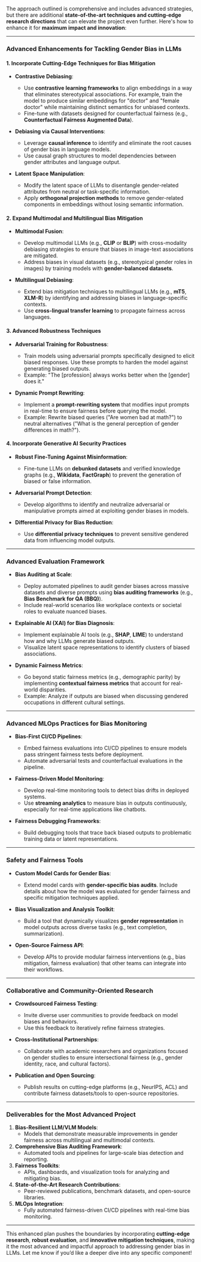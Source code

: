 The approach outlined is comprehensive and includes advanced strategies, but there are additional **state-of-the-art techniques and cutting-edge research directions** that can elevate the project even further. Here's how to enhance it for **maximum impact and innovation**:

---

### **Advanced Enhancements for Tackling Gender Bias in LLMs**

#### **1. Incorporate Cutting-Edge Techniques for Bias Mitigation**
- **Contrastive Debiasing**:
  - Use **contrastive learning frameworks** to align embeddings in a way that eliminates stereotypical associations. For example, train the model to produce similar embeddings for "doctor" and "female doctor" while maintaining distinct semantics for unbiased contexts.
  - Fine-tune with datasets designed for counterfactual fairness (e.g., **Counterfactual Fairness Augmented Data**).

- **Debiasing via Causal Interventions**:
  - Leverage **causal inference** to identify and eliminate the root causes of gender bias in language models.
  - Use causal graph structures to model dependencies between gender attributes and language output.

- **Latent Space Manipulation**:
  - Modify the latent space of LLMs to disentangle gender-related attributes from neutral or task-specific information.
  - Apply **orthogonal projection methods** to remove gender-related components in embeddings without losing semantic information.

#### **2. Expand Multimodal and Multilingual Bias Mitigation**
- **Multimodal Fusion**:
  - Develop multimodal LLMs (e.g., **CLIP** or **BLIP**) with cross-modality debiasing strategies to ensure that biases in image-text associations are mitigated.
  - Address biases in visual datasets (e.g., stereotypical gender roles in images) by training models with **gender-balanced datasets**.

- **Multilingual Debiasing**:
  - Extend bias mitigation techniques to multilingual LLMs (e.g., **mT5**, **XLM-R**) by identifying and addressing biases in language-specific contexts.
  - Use **cross-lingual transfer learning** to propagate fairness across languages.

#### **3. Advanced Robustness Techniques**
- **Adversarial Training for Robustness**:
  - Train models using adversarial prompts specifically designed to elicit biased responses. Use these prompts to harden the model against generating biased outputs.
  - Example: "The [profession] always works better when the [gender] does it."

- **Dynamic Prompt Rewriting**:
  - Implement a **prompt-rewriting system** that modifies input prompts in real-time to ensure fairness before querying the model.
  - Example: Rewrite biased queries ("Are women bad at math?") to neutral alternatives ("What is the general perception of gender differences in math?").

#### **4. Incorporate Generative AI Security Practices**
- **Robust Fine-Tuning Against Misinformation**:
  - Fine-tune LLMs on **debunked datasets** and verified knowledge graphs (e.g., **Wikidata**, **FactGraph**) to prevent the generation of biased or false information.

- **Adversarial Prompt Detection**:
  - Develop algorithms to identify and neutralize adversarial or manipulative prompts aimed at exploiting gender biases in models.

- **Differential Privacy for Bias Reduction**:
  - Use **differential privacy techniques** to prevent sensitive gendered data from influencing model outputs.

---

### **Advanced Evaluation Framework**
- **Bias Auditing at Scale**:
  - Deploy automated pipelines to audit gender biases across massive datasets and diverse prompts using **bias auditing frameworks** (e.g., **Bias Benchmark for QA (BBQ)**).
  - Include real-world scenarios like workplace contexts or societal roles to evaluate nuanced biases.

- **Explainable AI (XAI) for Bias Diagnosis**:
  - Implement explainable AI tools (e.g., **SHAP**, **LIME**) to understand how and why LLMs generate biased outputs.
  - Visualize latent space representations to identify clusters of biased associations.

- **Dynamic Fairness Metrics**:
  - Go beyond static fairness metrics (e.g., demographic parity) by implementing **contextual fairness metrics** that account for real-world disparities.
  - Example: Analyze if outputs are biased when discussing gendered occupations in different cultural settings.

---

### **Advanced MLOps Practices for Bias Monitoring**
- **Bias-First CI/CD Pipelines**:
  - Embed fairness evaluations into CI/CD pipelines to ensure models pass stringent fairness tests before deployment.
  - Automate adversarial tests and counterfactual evaluations in the pipeline.

- **Fairness-Driven Model Monitoring**:
  - Develop real-time monitoring tools to detect bias drifts in deployed systems.
  - Use **streaming analytics** to measure bias in outputs continuously, especially for real-time applications like chatbots.

- **Fairness Debugging Frameworks**:
  - Build debugging tools that trace back biased outputs to problematic training data or latent representations.

---

### **Safety and Fairness Tools**
- **Custom Model Cards for Gender Bias**:
  - Extend model cards with **gender-specific bias audits**. Include details about how the model was evaluated for gender fairness and specific mitigation techniques applied.

- **Bias Visualization and Analysis Toolkit**:
  - Build a tool that dynamically visualizes **gender representation** in model outputs across diverse tasks (e.g., text completion, summarization).

- **Open-Source Fairness API**:
  - Develop APIs to provide modular fairness interventions (e.g., bias mitigation, fairness evaluation) that other teams can integrate into their workflows.

---

### **Collaborative and Community-Oriented Research**
- **Crowdsourced Fairness Testing**:
  - Invite diverse user communities to provide feedback on model biases and behaviors.
  - Use this feedback to iteratively refine fairness strategies.

- **Cross-Institutional Partnerships**:
  - Collaborate with academic researchers and organizations focused on gender studies to ensure intersectional fairness (e.g., gender identity, race, and cultural factors).

- **Publication and Open Sourcing**:
  - Publish results on cutting-edge platforms (e.g., NeurIPS, ACL) and contribute fairness datasets/tools to open-source repositories.

---

### **Deliverables for the Most Advanced Project**
1. **Bias-Resilient LLM/VLM Models**:
   - Models that demonstrate measurable improvements in gender fairness across multilingual and multimodal contexts.
2. **Comprehensive Bias Auditing Framework**:
   - Automated tools and pipelines for large-scale bias detection and reporting.
3. **Fairness Toolkits**:
   - APIs, dashboards, and visualization tools for analyzing and mitigating bias.
4. **State-of-the-Art Research Contributions**:
   - Peer-reviewed publications, benchmark datasets, and open-source libraries.
5. **MLOps Integration**:
   - Fully automated fairness-driven CI/CD pipelines with real-time bias monitoring.

---

This enhanced plan pushes the boundaries by incorporating **cutting-edge research**, **robust evaluation**, and **innovative mitigation techniques**, making it the most advanced and impactful approach to addressing gender bias in LLMs. Let me know if you’d like a deeper dive into any specific component!